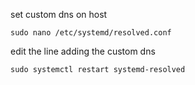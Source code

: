 set custom dns on host

```shell
sudo nano /etc/systemd/resolved.conf
```

edit the line adding the custom dns

```shell
sudo systemctl restart systemd-resolved
```
